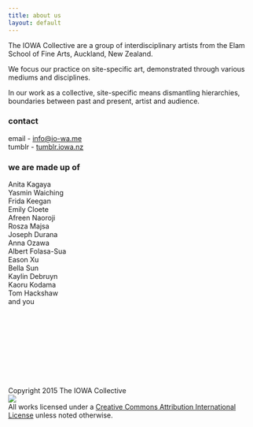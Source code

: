 ```yaml
---
title: about us
layout: default
---
```


The IOWA Collective are a group of interdisciplinary artists from the Elam School of Fine Arts, Auckland, New Zealand.

We focus our practice on site-specific art, demonstrated through various mediums and disciplines.

In our work as a collective, site-specific means dismantling hierarchies, boundaries between past and present, artist and audience.

### contact

email - [info@io-wa.me][mail]
<br>
tumblr - [tumblr.iowa.nz][tmblr]

### we are made up of

Anita Kagaya
<br>
Yasmin Waiching
<br>
Frida Keegan
<br>
Emily Cloete
<br>
Afreen Naoroji
<br>
Rosza Majsa
<br>
Joseph Durana 
<br>
Anna Ozawa
<br>
Albert Folasa-Sua
<br>
Eason Xu
<br>
Bella Sun
<br>
Kaylin Debruyn
<br>
Kaoru Kodama
<br>
Tom Hackshaw
<br>
and you

<br><br>
<br><br>
<br><br>
<br><br>

Copyright 2015 The IOWA Collective
<br>
<img src="https://i.creativecommons.org/l/by/4.0/80x15.png"><br>All works licensed under a <a href="https://creativecommons.org/licenses/by/4.0/">Creative Commons Attribution International License</a> unless noted otherwise.


[mail]: mailto:info@io-wa.me
[tmblr]: http://tumblr.iowa.nz

